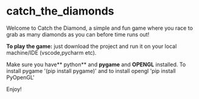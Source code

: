 # catch_the_diamonds
Welcome to Catch the Diamond, a simple and fun game where you race to grab as many diamonds as you can before time runs out!

**To play the game:** just  download the project and run it on your local machine/IDE (vscode,pycharm etc).

Make sure you have** python** and **pygame** and **OPENGL** installed. To install pygame '(pip install pygame)' and to install opengl 'pip install PyOpenGL'

Enjoy!
